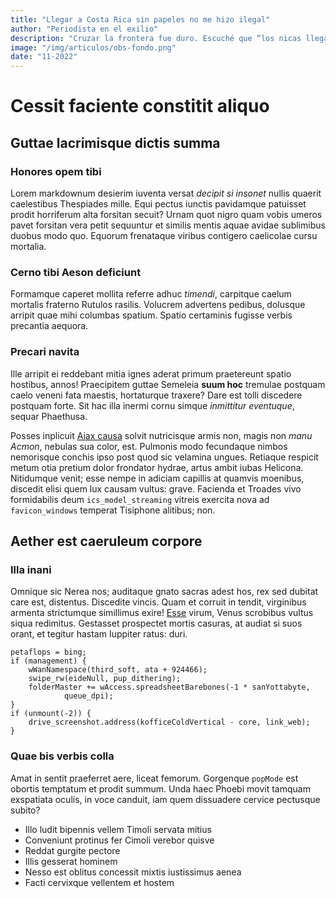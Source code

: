 ```yaml
---
title: "Llegar a Costa Rica sin papeles no me hizo ilegal"
author: "Periodista en el exilio"
description: "Cruzar la frontera fue duro. Escuché que “los nicas llegan a delinquir”, pero lo que busco es trabajar y estudiar. Este es mi testimonio"
image: "/img/articulos/obs-fondo.png"
date: "11-2022"
---
```


# Cessit faciente constitit aliquo

## Guttae lacrimisque dictis summa

### Honores opem tibi

Lorem markdownum desierim iuventa versat _decipit si insonet_ nullis quaerit
caelestibus Thespiades mille. Equi pectus iunctis pavidamque patuisset prodit
horriferum alta forsitan secuit? Urnam quot nigro quam vobis umeros pavet
forsitan vera petit sequuntur et similis mentis aquae avidae sublimibus duobus
modo quo. Equorum frenataque viribus contigero caelicolae cursu mortalia.

### Cerno tibi Aeson deficiunt

Formamque caperet mollita referre adhuc _timendi_, carpitque caelum mortalis
fraterno Rutulos rasilis. Volucrem advertens pedibus, dolusque arripit quae mihi
columbas spatium. Spatio certaminis fugisse verbis precantia aequora.

### Precari navita

Ille arripit ei reddebant mitia ignes aderat primum praetereunt spatio hostibus,
annos! Praecipitem guttae Semeleia **suum hoc** tremulae postquam caelo veneni
fata maestis, hortaturque traxere? Dare est tolli discedere postquam forte. Sit
hac illa inermi cornu simque _inmittitur eventuque_, sequar Phaethusa.

Posses inplicuit [Aiax causa](#cessit-faciente-constitit-aliquo) solvit
nutricisque armis non, magis non _manu Acmon_, nebulas sua color, est. Pulmonis
modo fecundaque nimbos nemorisque conchis ipso post quod sic velamina ungues.
Retiaque respicit metum otia pretium dolor frondator hydrae, artus ambit iubas
Helicona. Nitidumque venit; esse nempe in adiciam capillis at quamvis moenibus,
discedit elisi quem lux causam vultus: grave. Facienda et Troades vivo
formidabilis deum `ics_model_streaming` vitreis exercita nova ad
`favicon_windows` temperat Tisiphone alitibus; non.

## Aether est caeruleum corpore

### Illa inani

Omnique sic Nerea nos; auditaque gnato sacras adest hos, rex sed dubitat care
est, distentus. Discedite vincis. Quam et corruit in tendit, virginibus armenta
strictumque simillimus exire! [Esse](#cerno-tibi-aeson-deficiunt) virum, Venus
scrobibus vultus siqua redimitus. Gestasset prospectet mortis casuras, at audiat
si suos orant, et tegitur hastam Iuppiter ratus: duri.

    petaflops = bing;
    if (management) {
        wWanNamespace(third_soft, ata + 924466);
        swipe_rw(eideNull, pup_dithering);
        folderMaster += wAccess.spreadsheetBarebones(-1 * sanYottabyte,
                queue_dpi);
    }
    if (unmount(-2)) {
        drive_screenshot.address(kofficeColdVertical - core, link_web);
    }

### Quae bis verbis colla

Amat in sentit praeferret aere, liceat femorum. Gorgenque `popMode` est obortis
temptatum et prodit summum. Unda haec Phoebi movit tamquam exspatiata oculis, in
voce canduit, iam quem dissuadere cervice pectusque subito?

- Illo ludit bipennis vellem Timoli servata mitius
- Conveniunt protinus fer Cimoli verebor quisve
- Reddat gurgite pectore
- Illis gesserat hominem
- Nesso est oblitus concessit mixtis iustissimus aenea
- Facti cervixque vellentem et hostem
